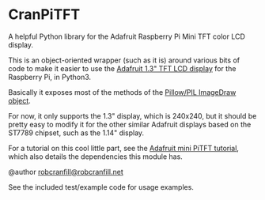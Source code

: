 # CranPiTFT
A helpful Python library for the Adafruit Raspberry Pi Mini TFT color LCD display.

This is an object-oriented wrapper (such as it is) around various bits of code to make
it easier to use the [Adafruit 1.3" TFT LCD display](https://www.adafruit.com/product/4484)
for the Raspberry Pi, in Python3.

Basically it exposes most of the methods of the [Pillow/PIL ImageDraw object](https://pillow.readthedocs.io/en/stable/reference/ImageDraw.html).

For now, it only supports the 1.3" display, which is 240x240, but it should be pretty easy
to modify it for the other similar Adafruit displays based on the ST7789 chipset, such as
the 1.14" display.

For a tutorial on this cool little part, see the [Adafruit mini PiTFT tutorial](https://learn.adafruit.com/adafruit-mini-pitft-135x240-color-tft-add-on-for-raspberry-pi), which also details the dependencies this module has.

@author robcranfill@robcranfill.net

See the included test/example code for usage examples.
